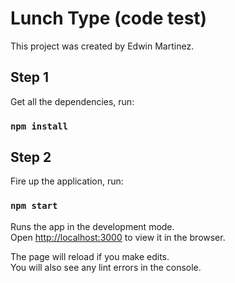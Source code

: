 # Lunch Type (code test)

This project was created by Edwin Martinez.

## Step 1

Get all the dependencies, run:

### `npm install`

## Step 2

Fire up the application, run:

### `npm start`

Runs the app in the development mode.\
Open [http://localhost:3000](http://localhost:3000) to view it in the browser.

The page will reload if you make edits.\
You will also see any lint errors in the console.

